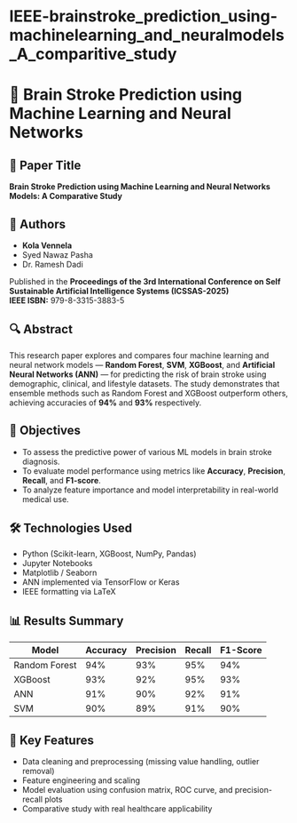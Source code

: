 # IEEE-brainstroke_prediction_using-machinelearning_and_neuralmodels_A_comparitive_study
# 🧠 Brain Stroke Prediction using Machine Learning and Neural Networks

## 📄 Paper Title
**Brain Stroke Prediction using Machine Learning and Neural Networks Models: A Comparative Study**

## 📌 Authors
- **Kola Vennela**  
- Syed Nawaz Pasha  
- Dr. Ramesh Dadi  

Published in the **Proceedings of the 3rd International Conference on Self Sustainable Artificial Intelligence Systems (ICSSAS-2025)**  
**IEEE ISBN:** 979-8-3315-3883-5

## 🔍 Abstract
This research paper explores and compares four machine learning and neural network models — **Random Forest**, **SVM**, **XGBoost**, and **Artificial Neural Networks (ANN)** — for predicting the risk of brain stroke using demographic, clinical, and lifestyle datasets. The study demonstrates that ensemble methods such as Random Forest and XGBoost outperform others, achieving accuracies of **94%** and **93%** respectively.

## 🎯 Objectives
- To assess the predictive power of various ML models in brain stroke diagnosis.
- To evaluate model performance using metrics like **Accuracy**, **Precision**, **Recall**, and **F1-score**.
- To analyze feature importance and model interpretability in real-world medical use.

## 🛠️ Technologies Used
- Python (Scikit-learn, XGBoost, NumPy, Pandas)
- Jupyter Notebooks
- Matplotlib / Seaborn
- ANN implemented via TensorFlow or Keras
- IEEE formatting via LaTeX

## 📊 Results Summary

| Model         | Accuracy | Precision | Recall | F1-Score |
|---------------|----------|-----------|--------|----------|
| Random Forest | 94%      | 93%       | 95%    | 94%      |
| XGBoost       | 93%      | 92%       | 95%    | 93%      |
| ANN           | 91%      | 90%       | 92%    | 91%      |
| SVM           | 90%      | 89%       | 91%    | 90%      |

## 🧪 Key Features
- Data cleaning and preprocessing (missing value handling, outlier removal)
- Feature engineering and scaling
- Model evaluation using confusion matrix, ROC curve, and precision-recall plots
- Comparative study with real healthcare applicability


